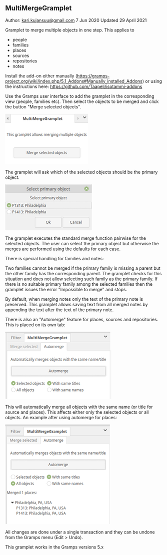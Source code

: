 MultiMergeGramplet
------------------
Author: kari.kujansuu@gmail.com
7 Jun 2020
Updated 29 April 2021

Gramplet to merge multiple objects in one step. This applies to

- people
- families
- places
- sources
- repositories
- notes

Install the add-on either manually (https://gramps-project.org/wiki/index.php/5.1_Addons#Manually_installed_Addons) or using the instructions here: https://github.com/Taapeli/isotammi-addons

Use the Gramps user interface to add the gramplet in the corresponding view (people, families etc). Then select the objects to be merged and click the button "Merge selected objects". 


![UI](MultiMerge.png)

The gramplet will ask which of the selected objects should be the primary object.

![Select primary object](Selectprimary.png)

The gramplet executes the standard merge function pairwise for the selected objects. The user can select the primary object but otherwise the merges are performed using the defaults for each case.

There is special handling for families and notes:

Two families cannot be merged if the primary family is missing a parent but the other family has the corresponding parent. The gramplet checks for this situation and does not allow selecting such family as the primary family. If there is no suitable primary family among the selected families then the gramplet issues the error "Impossible to merge" and stops.

By default, when merging notes only the text of the primary note is preserved. This gramplet allows saving text from all merged notes by appending the text after the text of the primary note.

There is also an "Automerge" feature for places, sources and repositories. This is placed on its own tab:

![Automerge](Automerge.png)

This will automatically merge all objects with the same name (or title for source and places). This affects either only the selected objects or all objects. An example after using automerge for places:

![Automerge results](Automerge2.png)

All changes are done under a single transaction and they can be undone from the Gramps menu (Edit > Undo).

This gramplet works in the Gramps versions 5.x

